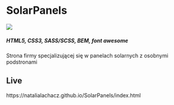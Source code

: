 # SolarPanels
<img src="https://i.ibb.co/zPG6wr3/preview.png">

##### <i>HTML5, CSS3, SASS/SCSS, BEM, font awesome</i>
Strona firmy specjalizującej się w panelach solarnych z osobnymi podstronami

<h2>Live</h2>
https://natalialachacz.github.io/SolarPanels/index.html
